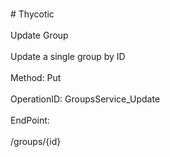 <br>#     Thycotic</br>
<br>Update Group</br>
<br>Update a single group by ID</br>
<br>Method: Put</br>
<br>OperationID: GroupsService_Update</br>
<br>EndPoint:</br>
<br>/groups/{id}</br>

